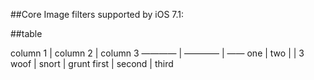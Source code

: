 ##Core Image filters supported by iOS 7.1:

    



##table


column 1	|	column 2	|	column 3
————	|	————	|	——
one 	|	two	|	|	 3
woof	|	snort	|	grunt
first	|	second	|	third
